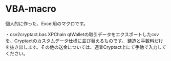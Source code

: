 # VBA-macro

個人的に作った、Excel用のマクロです。

・csv2cryptact.bas
XPChain qtWalletの取引データをエクスポートしたcsvを、Cryptactのカスタムデータ仕様に並び替えるものです。
鋳造と手数料だけを抜き出します。その他の送金については、適宜Cryptact上にて手動で入力してください。

